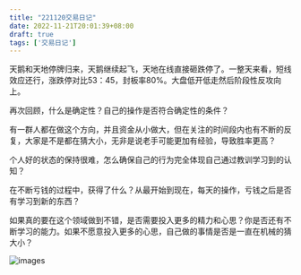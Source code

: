 ```yaml
---
title: "221120交易日记"
date: 2022-11-21T20:01:39+08:00
draft: true
tags: ['交易日记']
---
```


天鹅和天地停牌归来，天鹅继续起飞，天地在线直接砸跌停了。一整天来看，短线效应还行，涨跌停对比53：45，封板率80%。大盘低开低走然后阶段性反攻向上。

再次回顾，什么是确定性？自己的操作是否符合确定性的条件？

有一群人都在做这个方向，并且资金从小做大，但在关注的时间段内也有不断的反复，大家是不是都在猜大小，无非是说老手可能更加有经验，导致胜率更高？

个人好的状态的保持很难，怎么确保自己的行为完全体现自己通过教训学习到的认知？

在不断亏钱的过程中，获得了什么？从最开始到现在，每天的操作，亏钱之后是否有学习到新的东西？

如果真的要在这个领域做到不错，是否需要投入更多的精力和心思？你是否还有不断学习的能力。如果不愿意投入更多的心思，自己做的事情是否是一直在机械的猜大小？

![images](/images/221120/IMG_0861.jpg)